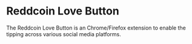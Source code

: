 # Reddcoin Love Button

The Reddcoin Love Button is an Chrome/Firefox extension to enable the tipping across various social media platforms. 